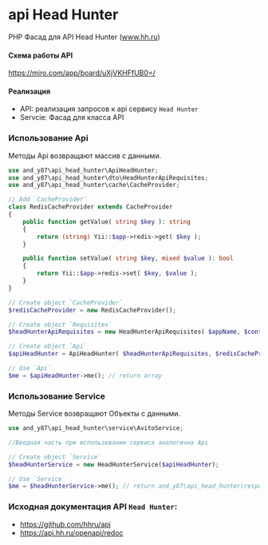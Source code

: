 # api Head Hunter

PHP Фасад для API Head Hunter (www.hh.ru)

#### Схема работы API
https://miro.com/app/board/uXjVKHFfUB0=/

#### Реализация
 - API: реализация запросов к api сервису `Head Hunter`
 - Servcie: Фасад для класса API

### Использование Api
Методы Api возвращают массив с данными.
```php
use and_y87\api_head_hunter\ApiHeadHunter;
use and_y87\api_head_hunter\dto\HeadHunterApiRequisites;
use and_y87\api_head_hunter\cache\CacheProvider;

// Add `CacheProvider`
class RedisCacheProvider extends CacheProvider
{
    public function getValue( string $key ): string
    {
        return (string) Yii::$app->redis->get( $key );
    }

    public function setValue( string $key, mixed $value ): bool
    {
        return Yii::$app->redis->set( $key, $value );
    }
}

// Create object `CacheProvider`
$redisCacheProvider = new RedisCacheProvider();

// Create object `Requisites`
$headHunterApiRequisites = new HeadHunterApiRequisites( $appName, $contactEmail, $client_id, $client_secret );

// Create object `Api`
$apiHeadHunter = ApiHeadHunter( $headHunterApiRequisites, $redisCacheProvider );

// Use `Api`
$me = $apiHeadHunter->me(); // return array
```
### Использование Service
Методы Service возвращают Объекты с данными.
```php
use and_y87\api_head_hunter\service\AvitoService;

//Вводная часть при использовании сервиса аналогична Api

// Create object `Service`
$headHunterService = new HeadHunterService($apiHeadHunter);

// Use `Service`
$me = $headHunterService->me(); // return and_y87\api_head_hunter\response\Me();
```

### Исходная документация API `Head Hunter`:
 - https://github.com/hhru/api
 - https://api.hh.ru/openapi/redoc
